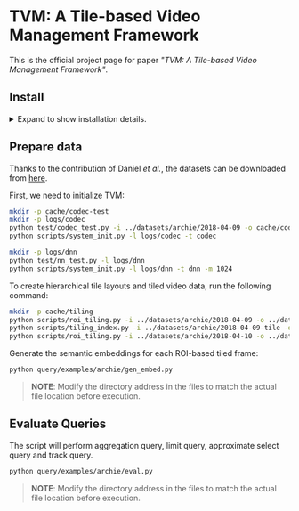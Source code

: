 # TVM: A Tile-based Video Management Framework

This is the official project page for paper *"TVM: A Tile-based Video Management Framework"*.
## Install
<details><summary>Expand to show installation details.</summary>
<p>

### 0 Download TVM

```bash
git clone https://github.com/InkosiZhong/TVM
```

### 1 NVIDIA GPU Driver & CUDA

Make sure your driver verision >= 520.56.06, and install a CUDA 11.3.

If you are using consumer-grade GPUs, use [nvidia-patch](https://github.com/keylase/nvidia-patch) to remove restriction on maximum number of simultaneous NVENC video encoding sessions.

### 2 Video Processing Framework

#### 2.1 Build FFmpeg from Source

```bash
sudo apt-get install yasm # nasm is also available
git clone https://github.com/FFmpeg/FFmpeg.git
cd FFmpeg
# for cuda support
git clone http://git.videolan.org/git/ffmpeg/nv-codec-headers.git
cd nv-codec-headers
make
sudo make install
cd ..
mkdir -p $(pwd)/build_x64_release_shared 
./configure \
 --prefix=$(pwd)/build_x64_release_shared \
 --disable-static \
 --disable-stripping \
 --disable-doc \
 --enable-shared \
 --enable-cuda \
 --enable-cuvid \
 --enable-nvenc \
 --enable-nonfree \
 --enable-libnpp \
 --extra-cflags=-I/usr/local/cuda/include \
 --extra-ldflags=-L/usr/local/cuda/lib64
make -j -s && make install

# if you wanna use bin/ffmpeg
sudo vim /etc/ld.so.conf # $(pwd)/build_x64_release_shared/lib
sudo ldconfig

cd ..
```

#### 2.2 NVIDIA Video Codec SDK 12

Download the [NVIDIA Video Codec SDK](https://developer.nvidia.com/nvidia-video-codec-sdk/download) into your workspace.

The version we use is `12.0.16`, we have not tested the following process on other versions, please choose the same version if possible.

#### 2.3 PyTorch Support

Install `torch==1.10.1` using pip or anaconda.

```bash
# anaconda
conda install pytorch==1.10.1 torchvision==0.11.2 torchaudio==0.10.1 cudatoolkit=10.2 -c pytorch
# pip
pip install torch==1.10.1+cu102 torchvision==0.11.2+cu102 torchaudio==0.10.1 -f https://download.pytorch.org/whl/cu102/torch_stable.html
```

#### 2.4 Build from Source

```bash
mkdir -p VideoProcessingFramework/install
mkdir -p VideoProcessingFramework/build
export ROOT=$(pwd)
export PATH_TO_SDK=$ROOT/Video_Codec_SDK_12.0.16
export SDK_INCLUDE=$PATH_TO_SDK/Interface
export SDK_LIB=$PATH_TO_SDK/Lib/linux/stubs/x86_64

export PATH_TO_FFMPEG=$ROOT/FFmpeg/build_x64_release_shared
export FFMPEG_INCLUD=$PATH_TO_FFMPEG/include 
export FFMPEG_LIB=$PATH_TO_FFMPEG/lib

export INSTALL_PREFIX=$ROOT/VideoProcessingFramework/install
export CUDACXX=$CUDA_HOME/bin/nvcc
export PKG_CONFIG_PATH=$FFMPEG_LIB/pkgconfig
export C_INCLUDE_PATH=$CUDA_HOME/include/:$C_INCLUDE_PATH
export CPLUS_INCLUDE_PATH=$CUDA_HOME/include/:$CPLUS_INCLUDE_PATH
export LIBRARY_PATH=$CUDA_HOME/lib64/:$LIBRARY_PATH
cd VideoProcessingFramework/build
cmake .. \
	-DGENERATE_PYTHON_BINDINGS:BOOL="1" \
	-DGENERATE_PYTORCH_EXTENSION:BOOL="1" \
	-DCMAKE_INSTALL_PREFIX:PATH="$INSTALL_PREFIX" \
	-DFFMPEG_DIR:PATH="$PATH_TO_FFMPEG" \
	-DAVFORMAT_INCLUDE_DIR:PATH="$FFMPEG_INCLUD" \
	-DAVUTIL_INCLUDE_DIR:PATH="$FFMPEG_INCLUD" \
	-DAVCODEC_INCLUDE_DIR:PATH="$FFMPEG_INCLUD" \
	-DAVCODEC_LIBRARY:PATH="$FFMPEG_LIB/libavcodec.so" \
	-DAVFORMAT_LIBRARY:PATH="$FFMPEG_LIB/libavformat.so" \
	-DAVUTIL_LIBRARY:PATH="$FFMPEG_LIB/libavutil.so" \
	-DVIDEO_CODEC_SDK_DIR:PATH="$PATH_TO_SDK" \
	-DVIDEO_CODEC_SDK_INCLUDE_DIR:PATH="$SDK_INCLUDE" \
	-DNVCUVID_LIBRARY:PATH="$SDK_LIB/libnvcuvid.so" \
	-DNVENCODE_LIBRARY:PATH="$SDK_LIB/libnvidia-encode.so"

make -j8
make install
```

After the compilation, the following files will be generated under the path `install/bin`.

```bash
libTC_CORE.so 
libTC.so 
PyNvCodec.cpython-38-x86_64-linux-gnu.so 
PytorchNvCodec.cpython-38-x86_64-linux-gnu.so
```

**Copy all these dynamic libraries into the root of TVM project.**

### 3 PyBGS (BGSLibrary)

#### 3.1 Build OpenCV from Source

```bash
wget -O opencv.zip https://github.com/opencv/opencv/archive/4.x.zip
wget -O opencv_contrib.zip https://github.com/opencv/opencv_contrib/archive/4.x.zip
unzip opencv.zip
unzip opencv_contrib.zip
mkdir -p build && cd build

# configure
cmake -DOPENCV_EXTRA_MODULES_PATH=../opencv_contrib-4.x/modules ../opencv-4.x

# build & install
cmake --build . -j8
sudo make install

export OpenCV_DIR=~/OpenCV/build/
```

#### 3.2 Build from Source

```bash
git clone --recursive https://github.com/andrewssobral/bgslibrary.git
cd bgslibrary
python setup.py build
python setup.py install
pip install .
```

### 4 Python Libraries

Select the corresponding [pycuda](https://www.lfd.uci.edu/~gohlke/pythonlibs/#pycuda) version according to the Cuda version and python version.

```bash
pip install -r requirements.txt
# install the query frameworks
cd query/blazeit
pip install -e .
cd ../supg
pip install -e .
```
</p>
</details>

## Prepare data

Thanks to the contribution of Daniel *et al.*, the datasets can be downloaded from [here](https://drive.google.com/drive/folders/1xRkmmOtyw7K3VNDRSP4-64ubNLe1K6Xi).

First, we need to initialize TVM:

```bash
mkdir -p cache/codec-test
mkdir -p logs/codec
python test/codec_test.py -i ../datasets/archie/2018-04-09 -o cache/codec-test -l logs/codec -c config/archie.json
python scripts/system_init.py -l logs/codec -t codec

mkdir -p logs/dnn
python test/nn_test.py -l logs/dnn
python scripts/system_init.py -l logs/dnn -t dnn -m 1024
```

To create hierarchical tile layouts and tiled video data, run the following command:

```bash
mkdir -p cache/tiling
python scripts/roi_tiling.py -i ../datasets/archie/2018-04-09 -o ../datasets/archie/2018-04-09-tile -c config/archie.json 
python scripts/tiling_index.py -i ../datasets/archie/2018-04-09-tile -o query/examples/archie/cache/tiling -c config/archie.json 
python scripts/roi_tiling.py -i ../datasets/archie/2018-04-10 -o ../datasets/archie/2018-04-10-tile -c config/archie.json -t cache/tiling
```

Generate the semantic embeddings for each ROI-based tiled frame:

```bash
python query/examples/archie/gen_embed.py
```

> **NOTE**: Modify the directory address in the files to match the actual file location before execution.

## Evaluate Queries

The script will perform aggregation query, limit query, approximate select query and track query.

```bash
python query/examples/archie/eval.py
```

> **NOTE**: Modify the directory address in the files to match the actual file location before execution.

